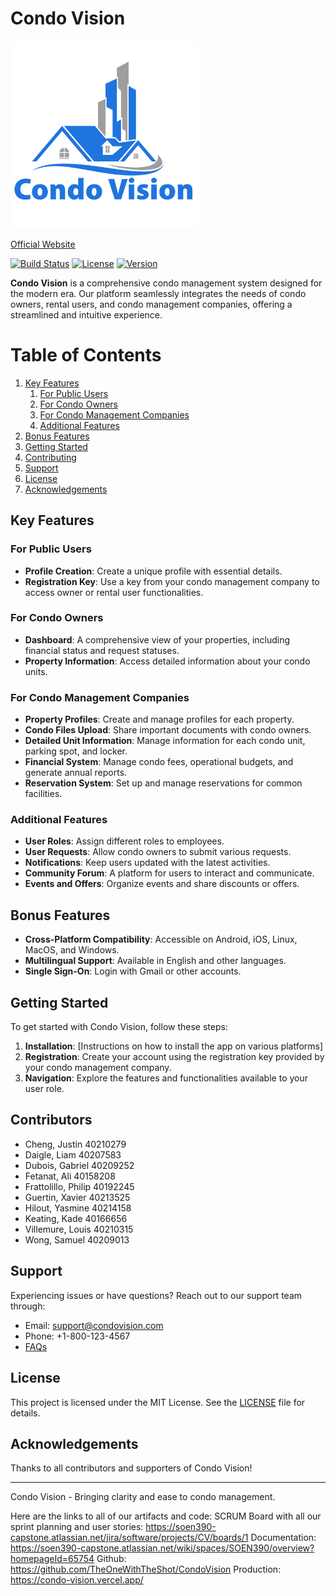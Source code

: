 # Condo Vision
<img src="./public/logoBright.png" alt="drawing" width="300"/>

[Official Website](https://condo-vision.vercel.app/)

[![Build Status](https://img.shields.io/badge/build-passing-brightgreen)](link_to_build_status)
[![License](https://img.shields.io/badge/license-MIT-blue)](link_to_license)
[![Version](https://img.shields.io/badge/version-1.0.0-red)](link_to_version)

**Condo Vision** is a comprehensive condo management system designed for the modern era. Our platform seamlessly integrates the needs of condo owners, rental users, and condo management companies, offering a streamlined and intuitive experience.

# Table of Contents
1. [Key Features](#key-features)
    1. [For Public Users](#for-public-users)
    2. [For Condo Owners](#for-condo-owners)
    3. [For Condo Management Companies](#for-condo-management-companies)
    4. [Additional Features](#additional-features)
2. [Bonus Features](#bonus-features)
3. [Getting Started](#getting-started)
4. [Contributing](#contributors)
5. [Support](#support)
6. [License](#license)
7. [Acknowledgements](#acknowledgements)

## Key Features

### For Public Users
- **Profile Creation**: Create a unique profile with essential details.
- **Registration Key**: Use a key from your condo management company to access owner or rental user functionalities.

### For Condo Owners
- **Dashboard**: A comprehensive view of your properties, including financial status and request statuses.
- **Property Information**: Access detailed information about your condo units.

### For Condo Management Companies
- **Property Profiles**: Create and manage profiles for each property.
- **Condo Files Upload**: Share important documents with condo owners.
- **Detailed Unit Information**: Manage information for each condo unit, parking spot, and locker.
- **Financial System**: Manage condo fees, operational budgets, and generate annual reports.
- **Reservation System**: Set up and manage reservations for common facilities.

### Additional Features
- **User Roles**: Assign different roles to employees.
- **User Requests**: Allow condo owners to submit various requests.
- **Notifications**: Keep users updated with the latest activities.
- **Community Forum**: A platform for users to interact and communicate.
- **Events and Offers**: Organize events and share discounts or offers.

## Bonus Features
- **Cross-Platform Compatibility**: Accessible on Android, iOS, Linux, MacOS, and Windows.
- **Multilingual Support**: Available in English and other languages.
- **Single Sign-On**: Login with Gmail or other accounts.

## Getting Started
To get started with Condo Vision, follow these steps:

1. **Installation**: [Instructions on how to install the app on various platforms]
2. **Registration**: Create your account using the registration key provided by your condo management company.
3. **Navigation**: Explore the features and functionalities available to your user role.

## Contributors
- Cheng, Justin 40210279
- Daigle, Liam 40207583
- Dubois, Gabriel 40209252
- Fetanat, Ali 40158208
- Frattolillo, Philip 40192245
- Guertin, Xavier 40213525
- Hilout, Yasmine 40214158
- Keating, Kade 40166656
- Villemure, Louis 40210315
- Wong, Samuel 40209013

## Support
Experiencing issues or have questions? Reach out to our support team through:
- Email: support@condovision.com
- Phone: +1-800-123-4567
- [FAQs](link_to_faqs)

## License
This project is licensed under the MIT License. See the [LICENSE](link_to_license_file) file for details.

## Acknowledgements
Thanks to all contributors and supporters of Condo Vision!

---

Condo Vision - Bringing clarity and ease to condo management.


Here are the links to all of our artifacts and code:
SCRUM Board with all our sprint planning and user stories:
https://soen390-capstone.atlassian.net/jira/software/projects/CV/boards/1
Documentation:
https://soen390-capstone.atlassian.net/wiki/spaces/SOEN390/overview?homepageId=65754
Github:
https://github.com/TheOneWithTheShot/CondoVision
Production:
https://condo-vision.vercel.app/
